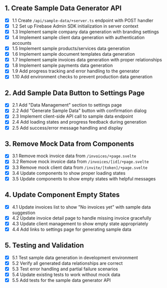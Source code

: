 ## 1. Create Sample Data Generator API

- [x] 1.1 Create `/api/sample-data/+server.ts` endpoint with POST handler
- [x] 1.2 Set up Firebase Admin SDK initialization in server context
- [x] 1.3 Implement sample company data generation with branding settings
- [x] 1.4 Implement sample client data generation with authentication accounts
- [x] 1.5 Implement sample products/services data generation
- [x] 1.6 Implement sample document templates data generation
- [x] 1.7 Implement sample invoices data generation with proper relationships
- [x] 1.8 Implement sample payments data generation
- [x] 1.9 Add progress tracking and error handling to the generator
- [x] 1.10 Add environment checks to prevent production data generation

## 2. Add Sample Data Button to Settings Page

- [x] 2.1 Add "Data Management" section to settings page
- [x] 2.2 Add "Generate Sample Data" button with confirmation dialog
- [x] 2.3 Implement client-side API call to sample data endpoint
- [x] 2.4 Add loading states and progress feedback during generation
- [x] 2.5 Add success/error message handling and display

## 3. Remove Mock Data from Components

- [x] 3.1 Remove mock invoice data from `/invoices/+page.svelte`
- [x] 3.2 Remove mock invoice data from `/invoices/[id]/+page.svelte`
- [x] 3.3 Remove mock client data from `/invite/[token]/+page.svelte`
- [x] 3.4 Update components to show proper loading states
- [x] 3.5 Update components to show empty states with helpful messages

## 4. Update Component Empty States

- [x] 4.1 Update invoices list to show "No invoices yet" with sample data suggestion
- [x] 4.2 Update invoice detail page to handle missing invoice gracefully
- [x] 4.3 Update client management to show empty state appropriately
- [x] 4.4 Add links to settings page for generating sample data

## 5. Testing and Validation

- [x] 5.1 Test sample data generation in development environment
- [x] 5.2 Verify all generated data relationships are correct
- [x] 5.3 Test error handling and partial failure scenarios
- [x] 5.4 Update existing tests to work without mock data
- [x] 5.5 Add tests for the sample data generator API
